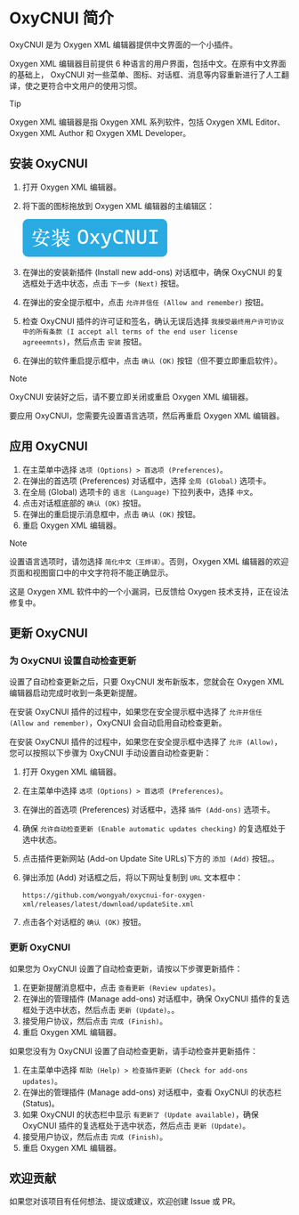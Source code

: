 # OxyCNUI 简介

OxyCNUI 是为 Oxygen XML 编辑器提供中文界面的一个小插件。

Oxygen XML 编辑器目前提供 6 种语言的用户界面，包括中文。在原有中文界面的基础上， OxyCNUI 对一些菜单、图标、对话框、消息等内容重新进行了人工翻译，使之更符合中文用户的使用习惯。

> [!TIP]
> Oxygen XML 编辑器是指 Oxygen XML 系列软件，包括 Oxygen XML Editor、Oxygen XML Author 和 Oxygen XML Developer。

## 安装 OxyCNUI

1. 打开 Oxygen XML 编辑器。
2. 将下面的图标拖放到 Oxygen XML 编辑器的主编辑区：

    [![安装 OxyCNUI](images/install.svg)](https://github.com/wongyah/oxycnui-for-oxygen-xml/releases/latest/download/updateSite.xml?oxygenAddonId=chinese.i18n.yeddawang "拖放到 Oxygen XML 编辑器中即可安装 OxyCNUI")

3. 在弹出的安装新插件 (Install new add-ons) 对话框中，确保 OxyCNUI 的复选框处于选中状态，点击 `下一步 (Next)` 按钮。
4. 在弹出的安全提示框中，点击 `允许并信任 (Allow and remember)` 按钮。
5. 检查 OxyCNUI 插件的许可证和签名，确认无误后选择 `我接受最终用户许可协议中的所有条款 (I accept all terms of the end user license agreeemnts)`，然后点击 `安装` 按钮。
6. 在弹出的软件重启提示框中，点击 `确认 (OK)` 按钮（但不要立即重启软件）。

> [!NOTE]
> OxyCNUI 安装好之后，请不要立即关闭或重启 Oxygen XML 编辑器。
> 
> 要应用 OxyCNUI，您需要先设置语言选项，然后再重启 Oxygen XML 编辑器。

## 应用 OxyCNUI

1. 在主菜单中选择 `选项 (Options) > 首选项 (Preferences)`。
2. 在弹出的首选项 (Preferences) 对话框中，选择 `全局 (Global)` 选项卡。
3. 在全局 (Global) 选项卡的 `语言 (Language)` 下拉列表中，选择 `中文`。
4. 点击对话框底部的 `确认 (OK)` 按钮。
5. 在弹出的重启提示消息框中，点击 `确认 (OK)` 按钮。
6. 重启 Oxygen XML 编辑器。

> [!NOTE]
> 设置语言选项时，请勿选择 `简化中文（王烨译）`。否则，Oxygen XML 编辑器的欢迎页面和视图窗口中的中文字符将不能正确显示。
>
> 这是 Oxygen XML 软件中的一个小漏洞，已反馈给 Oxygen 技术支持，正在设法修复中。

## 更新 OxyCNUI

### 为 OxyCNUI 设置自动检查更新

设置了自动检查更新之后，只要 OxyCNUI 发布新版本，您就会在 Oxygen XML 编辑器启动完成时收到一条更新提醒。

在安装 OxyCNUI 插件的过程中，如果您在安全提示框中选择了 `允许并信任 (Allow and remember)`，OxyCNUI 会自动启用自动检查更新。 

在安装 OxyCNUI 插件的过程中，如果您在安全提示框中选择了 `允许 (Allow)`，您可以按照以下步骤为 OxyCNUI 手动设置自动检查更新：

1. 打开 Oxygen XML 编辑器。
2. 在主菜单中选择 `选项 (Options) > 首选项 (Preferences)`。
3. 在弹出的首选项 (Preferences) 对话框中，选择 `插件 (Add-ons)` 选项卡。
4. 确保 `允许自动检查更新 (Enable automatic updates checking)` 的复选框处于选中状态。
5. 点击插件更新网站 (Add-on Update Site URLs)下方的 `添加 (Add)` 按钮。。
6. 弹出添加 (Add) 对话框之后，将以下网址复制到 `URL` 文本框中：

    ```
    https://github.com/wongyah/oxycnui-for-oxygen-xml/releases/latest/download/updateSite.xml
    ```

7. 点击各个对话框的 `确认 (OK)` 按钮。

### 更新 OxyCNUI

如果您为 OxyCNUI 设置了自动检查更新，请按以下步骤更新插件：

1. 在更新提醒消息框中，点击 `查看更新 (Review updates)`。
2. 在弹出的管理插件 (Manage add-ons) 对话框中，确保 OxyCNUI 插件的复选框处于选中状态，然后点击 `更新 (Update)`。。
3. 接受用户协议，然后点击 `完成 (Finish)`。
4. 重启 Oxygen XML 编辑器。

如果您没有为 OxyCNUI 设置了自动检查更新，请手动检查并更新插件：

1. 在主菜单中选择 `帮助 (Help) > 检查插件更新 (Check for add-ons updates)`。
2. 在弹出的管理插件 (Manage add-ons) 对话框中，查看 OxyCNUI 的状态栏 (Status)。
3. 如果 OxyCNUI 的状态栏中显示 `有更新了 (Update available)`，确保 OxyCNUI 插件的复选框处于选中状态，然后点击 `更新 (Update)`。
4. 接受用户协议，然后点击 `完成 (Finish)`。
5. 重启 Oxygen XML 编辑器。

## 欢迎贡献

如果您对该项目有任何想法、提议或建议，欢迎创建 Issue 或 PR。
